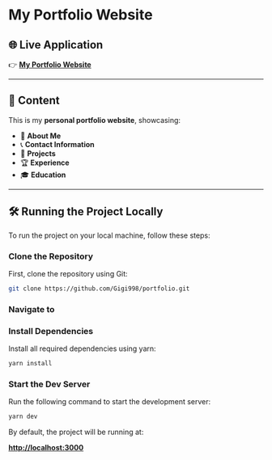 # My Portfolio Website

## 🌐 Live Application

👉 **[My Portfolio Website](https://luigicode.com)**

---

## 🚀 Content

This is my **personal portfolio website**, showcasing:

- 👤 **About Me**
- 📞 **Contact Information**
- 💼 **Projects**
- 🏆 **Experience**
- 🎓 **Education**

---

## 🛠 Running the Project Locally

To run the project on your local machine, follow these steps:

### Clone the Repository

First, clone the repository using Git:

```bash
git clone https://github.com/Gigi998/portfolio.git
```

### Navigate to

### Install Dependencies

Install all required dependencies using yarn:

```bash
yarn install
```

### Start the Dev Server

Run the following command to start the development server:

```bash
yarn dev
```

By default, the project will be running at:

**[http://localhost:3000](http://localhost:3000)**
